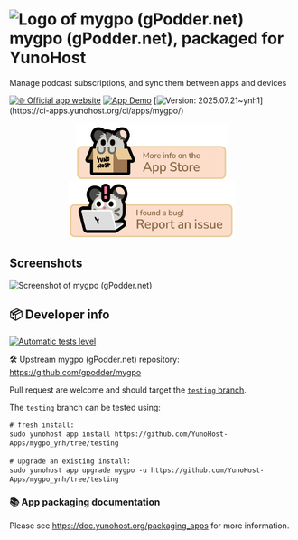 <!--
N.B.: This README was automatically generated by <https://github.com/YunoHost/apps_tools/blob/main/readme_generator>
It shall NOT be edited by hand.
-->

<h1>
  <img src="https://raw.githubusercontent.com/YunoHost/apps/main/logos/mygpo.png" width="32px" alt="Logo of mygpo (gPodder.net)">
  mygpo (gPodder.net), packaged for YunoHost
</h1>

Manage podcast subscriptions, and sync them between apps and devices

[![🌐 Official app website](https://img.shields.io/badge/Official_app_website-darkgreen?style=for-the-badge)](https://gpodder.net)
[![App Demo](https://img.shields.io/badge/App_Demo-blue?style=for-the-badge)](https://gpodder.net)
[![Version: 2025.07.21~ynh1](https://img.shields.io/badge/Version-2025.07.21~ynh1-rgba(0,150,0,1)?style=for-the-badge)](https://ci-apps.yunohost.org/ci/apps/mygpo/)

<div align="center">
<a href="https://apps.yunohost.org/app/mygpo"><img height="100px" src="https://github.com/YunoHost/yunohost-artwork/raw/refs/heads/main/badges/neopossum-badges/badge_more_info_on_the_appstore.svg"/></a>
<a href="https://github.com/YunoHost-Apps/mygpo_ynh/issues"><img height="100px" src="https://github.com/YunoHost/yunohost-artwork/raw/refs/heads/main/badges/neopossum-badges/badge_report_an_issue.svg"/></a>
</div>


## Screenshots
![Screenshot of mygpo (gPodder.net)](./doc/screenshots/screenshot1.png)

## 📦 Developer info

[![Automatic tests level](https://apps.yunohost.org/badge/cilevel/mygpo)](https://ci-apps.yunohost.org/ci/apps/mygpo/)

🛠️ Upstream mygpo (gPodder.net) repository: <https://github.com/gpodder/mygpo>

Pull request are welcome and should target the [`testing` branch](https://github.com/YunoHost-Apps/mygpo_ynh/tree/testing).

The `testing` branch can be tested using:
```
# fresh install:
sudo yunohost app install https://github.com/YunoHost-Apps/mygpo_ynh/tree/testing

# upgrade an existing install:
sudo yunohost app upgrade mygpo -u https://github.com/YunoHost-Apps/mygpo_ynh/tree/testing
```

### 📚 App packaging documentation

Please see <https://doc.yunohost.org/packaging_apps> for more information.
